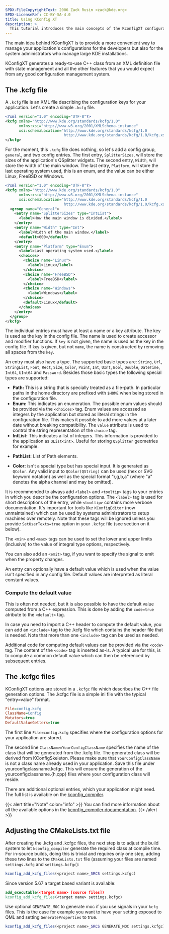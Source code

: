 ```yaml
---
SPDX-FileCopyrightText: 2006 Zack Rusin <zack@kde.org>
SPDX-LicenseRef: CC-BY-SA-4.0
title: Using KConfig XT
description: >
  This tutorial introduces the main concepts of the KconfigXT configuration framework and shows how to efficiently use it in applications.
---
```


The main idea behind KConfigXT is to provide a more convenient way to manage
your application's configurations for the developers but also for the system
administrators who manage large KDE installations.

KConfigXT generates a ready-to-use C++ class from an XML definition file
with state management and all the other features that you would expect from any
good configuration management system.

## The .kcfg file

A `.kcfg` file is an XML file describing the configuration keys for your
application. Let's create a simple `.kcfg` file.


```xml
<?xml version="1.0" encoding="UTF-8"?>
<kcfg xmlns="http://www.kde.org/standards/kcfg/1.0"
      xmlns:xsi="http://www.w3.org/2001/XMLSchema-instance"
      xsi:schemaLocation="http://www.kde.org/standards/kcfg/1.0
                          http://www.kde.org/standards/kcfg/1.0/kcfg.xsd" >
</kcfg>
```

For the moment, this `.kcfg` file does nothing, so let's add a config group, `general`,
and two config entries. The first entry, `SplitterSizes`, will store the sizes of the
application's QSplitter widgets. The second entry, `Width`, will store the width of the
main window. The last entry, `Platform`, will store the last operating system used, this
is an enum, and the value can be either Linux, FreeBSD or Windows.

```xml
<?xml version="1.0" encoding="UTF-8"?>
<kcfg xmlns="http://www.kde.org/standards/kcfg/1.0"
      xmlns:xsi="http://www.w3.org/2001/XMLSchema-instance"
      xsi:schemaLocation="http://www.kde.org/standards/kcfg/1.0
                          http://www.kde.org/standards/kcfg/1.0/kcfg.xsd" >
  <group name="General">
    <entry name="SplitterSizes" type="IntList">
      <label>How the main window is divided.</label>
    </entry>
    <entry name="Width" type="Int">
      <label>Width of the main window.</label>
      <default>600</default>
    </entry>
    <entry name="Platform" type="Enum">
      <label>Last operating system used.</label>
      <choices>
        <choice name="Linux">
          <label>Linux</label>
        </choice>
        <choice name="FreeBSD">
          <label>FreeBSD</label>
        </choice>
        <choice name="Windows">
          <label>Windows</label>
        </choice>
        <default>Linux</default>
      </choices>
    </entry>
  </group>
</kcfg>
```

The individual entries must have at least a name or a key attribute. The key is used
as the key in the config file. The name is used to create accessor and modifier
functions.  If `key` is not given, the name is used as the key in the config file. If `key` is
given, but not `name`, the name is constructed by removing all spaces from the `key`.

An entry must also have a type. The supported basic types are: `String`, `Url`,
`StringList`, `Font`, `Rect`, `Size`, `Color`, `Point`, `Int`, `UInt`, `Bool`, `Double`,
`DateTime`, `Int64`, `UInt64` and `Password`. Besides those basic types the following
special types are supported: 

+ **Path:** This is a string that is specially treated as a file-path. In particular
paths in the home directory are prefixed with `$HOME` when being stored in the
configuration file.
+ **Enum:** This indicates an enumeration. The possible enum values should be provided
via the `<choices>` tag. Enum values are accessed as integers by the application but
stored as literal strings in the configuration file. This makes it possible to add more values
at a later date without breaking compatibility. The `value` attribute is used to control
the string representation of the `choice` tag.
+ **IntList:** This indicates a list of integers. This information is provided to the
application as `QList<int>`. Useful for storing `QSplitter` geometries for example.
* **PathList:** List of Path elements.
+ **Color:** isn't a special type but has special input. It is generated as `QColor`.
Any valid input to `QColor(QString)` can be used (hex or SVG keyword notation) as well
as the special format "r,g,b,a" (where "a" denotes the alpha channel and may be omitted).

It is recommended to always add `<label>` and `<tooltip>` tags to your entries in
which you describe the configuration options. The `<label>` tag is used for short
descriptions of the entry, while `<tooltip>` contains more verbose documentation. It's
important for tools like `KConfigEditor` (now unmaintained) which can be used by
systems administrators to setup machines over remotely. Note that these tags
will be ignored unless you provide `SetUserTexts=true` option in your `.kcfgc` file
(see section on it below).

The `<min>` and `<max>` tags can be used to set the lower and upper limits (inclusive) to the value of integral type options, respectively.

You can also add an `<emit>` tag, if you want to specify the signal to emit when the
property changes.

An entry can optionally have a default value which is used when the value
isn't specified in any config file. Default values are interpreted as literal constant
values. 

### Compute the default value

This is often not needed, but it is also possible to have the default value computed
from a C++ expression. This is done by adding the `code=true` atribute to the
`<default>` tag.

In case you need to import a C++ header to compute the default value, you can add an
`<include>` tag to the .kcfg file which contains the header file that is needed.
Note that more than one `<include>` tag can be used as needed.

Additional code for computing default values can be provided via the `<code>` tag.
The content of the `<code>` tag is inserted as-is. A typical use for this, is to
compute a common default value which can then be referenced by subsequent entries.

## The .kcfgc files

KConfigXT options are stored in a `.kcfgc` file which describes the C++ file generation
options. The .kcfgc file is a simple ini file with the typical "entry=value" format.

```ini
File=config.kcfg
ClassName=Config
Mutators=true
DefaultValueGetters=true
```

The first line `File=config.kcfg` specifies where the configuration options for your
application are stored.

The second line `ClassName=YourConfigClassName` specifies the name of the class
that will be generated from the .kcfg file. The generated class will be derived from
KConfigSkeleton. Please make sure that `YourConfigClassName` is not a class name already
used in your application. Save this file under yourconfigclassname.kcfgc. This will ensure
the generation of the yourconfigclassname.{h,cpp} files where your configuration class will
reside.

There are additional optional entries, which your application might need. The full list is
available on the [kconfig_compiler](https://api.kde.org/frameworks/kconfig/html/kconfig_compiler.html).

{{< alert title="Note" color="info" >}}
You can find more information about all the available options in the
[kconfig_compiler documentation](https://api.kde.org/frameworks/kconfig/html/kconfig_compiler.html).
{{< /alert >}}

## Adjusting the CMakeLists.txt file

After creating the .kcfg and .kcfgc files, the next step is to adjust the build system to let
`kconfig_compiler` generate the required class at compile time. For in-source builds,
doing this is trivial and requires only one step, adding these two lines to the `CMakeLists.txt`
file (assuming your files are named `settings.kcfg` and `settings.kcfgc`): 

```cmake
kconfig_add_kcfg_files(<project name>_SRCS settings.kcfgc)
```

Since version 5.67 a target based variant is available: 

```cmake
add_executable(<target name> [source files])
kconfig_add_kcfg_files(<target name> settings.kcfgc)
```

Use optional `GENERATE_MOC` to generate moc if you use signals in your `kcfg` files.
This is the case for example you want to have your setting exposed to QML and setting
`GenerateProperties` to true.

```cmake
kconfig_add_kcfg_files(<project name>_SRCS GENERATE_MOC settings.kcfgc)
```
